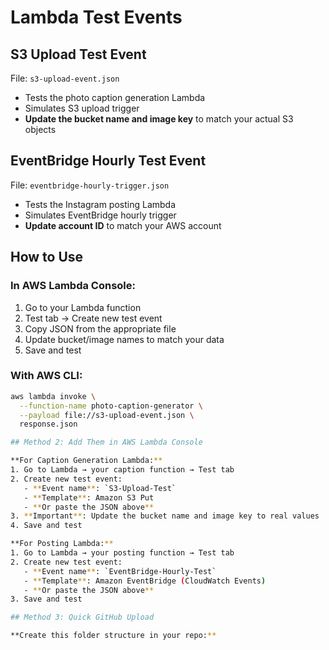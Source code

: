 # Lambda Test Events

## S3 Upload Test Event
File: `s3-upload-event.json`
- Tests the photo caption generation Lambda
- Simulates S3 upload trigger
- **Update the bucket name and image key** to match your actual S3 objects

## EventBridge Hourly Test Event  
File: `eventbridge-hourly-trigger.json`
- Tests the Instagram posting Lambda
- Simulates EventBridge hourly trigger
- **Update account ID** to match your AWS account

## How to Use

### In AWS Lambda Console:
1. Go to your Lambda function
2. Test tab → Create new test event
3. Copy JSON from the appropriate file
4. Update bucket/image names to match your data
5. Save and test

### With AWS CLI:
```bash
aws lambda invoke \
  --function-name photo-caption-generator \
  --payload file://s3-upload-event.json \
  response.json

## Method 2: Add Them in AWS Lambda Console

**For Caption Generation Lambda:**
1. Go to Lambda → your caption function → Test tab
2. Create new test event:
   - **Event name**: `S3-Upload-Test`
   - **Template**: Amazon S3 Put
   - **Or paste the JSON above**
3. **Important**: Update the bucket name and image key to real values
4. Save and test

**For Posting Lambda:**
1. Go to Lambda → your posting function → Test tab  
2. Create new test event:
   - **Event name**: `EventBridge-Hourly-Test`
   - **Template**: Amazon EventBridge (CloudWatch Events)
   - **Or paste the JSON above**
3. Save and test

## Method 3: Quick GitHub Upload

**Create this folder structure in your repo:**

